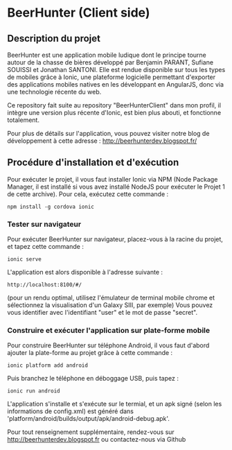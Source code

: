 # BeerHunter (Client side)

## Description du projet

BeerHunter est une application mobile ludique dont le principe tourne autour de la chasse de bières développé par Benjamin PARANT, Sufiane SOUISSI et Jonathan SANTONI.
Elle est rendue disponible sur tous les types de mobiles grâce à Ionic, une plateforme logicielle permettant d'exporter des applications 
mobiles natives en les développant en AngularJS, donc via une technologie récente du web.

Ce repository fait suite au repository "BeerHunterClient" dans mon profil, il intègre une version plus récente d'Ionic, est bien plus abouti, et fonctionne totalement.

Pour plus de détails sur l'application, vous pouvez visiter notre blog de développement à cette adresse :
http://beerhunterdev.blogspot.fr/


## Procédure d'installation et d'exécution

Pour exécuter le projet, il vous faut installer Ionic via NPM (Node Package Manager, il est installé si vous avez installé NodeJS pour 
exécuter le Projet 1 de cette archive). Pour cela, exécutez cette commande :

```shell
npm install -g cordova ionic
```

### Tester sur navigateur

Pour exécuter BeerHunter sur navigateur, placez-vous à la racine du projet, et tapez cette commande : 

```shell
ionic serve
```

L'application est alors disponible à l'adresse suivante :

```shell
http://localhost:8100/#/
```

(pour un rendu optimal, utilisez l'émulateur de terminal mobile chrome et sélectionnez la visualisation d'un Galaxy SIII, par exemple)
Vous pouvez vous identifier avec l'identifiant "user" et le mot de passe "secret".

### Construire et exécuter l'application sur plate-forme mobile

Pour construire BeerHunter sur téléphone Android, il vous faut d'abord ajouter la plate-forme au projet grâce à cette commande :

```shell
ionic platform add android
```

Puis branchez le téléphone en déboggage USB, puis tapez :

```shell
ionic run android
```

L'application s'installe et s'exécute sur le termial, et un apk signé (selon les informations de config.xml) est généré dans 'platform/android/builds/output/apk/android-debug.apk'.


Pour tout renseignement supplémentaire, rendez-vous sur http://beerhunterdev.blogspot.fr ou contactez-nous via Github





